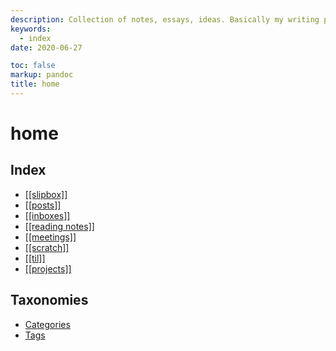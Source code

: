 ```yaml
---
description: Collection of notes, essays, ideas. Basically my writing practice.
keywords:
  - index
date: 2020-06-27

toc: false
markup: pandoc
title: home
---
```


# home

## Index

- [[[slipbox]]](slipbox/)
- [[[posts]]](posts/)
- [[[inboxes]]](inboxes/)
- [[[reading notes]]](reading-notes/)
- [[[meetings]]](meetings/)
- [[[scratch]]](scratch/)
- [[[til]]](til/)
- [[[projects]]](projects/)

## Taxonomies

- [Categories](categories)
- [Tags](tags)